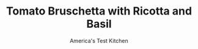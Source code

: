 ---
layout: ../../layouts/MarkdownPostLayout.astro
title: Tomato Bruschetta with Ricotta and Basil
author: America's Test Kitchen
pubDate: 2023-03-15
description: "We wanted easy tomato bruschetta that we could make all year round. And it’d be good if the tomatoes didn’t tumble to the floor at first bite, too."
image_url: https://res.cloudinary.com/hksqkdlah/image/upload/ar_1:1,c_fill,dpr_2.0,f_auto,fl_lossy.progressive.strip_profile,g_faces:auto,q_auto:low,w_344/9875_sfs-5easybruschetta-17
tags: ["Appetizers","Side Dishes","Italian","Breads","Valentines Day"]
calories: 2587
protein: 7
carbohydrates: 17
fats: 
fiber: 1
ingredients: ["1 pint, grape tomatoes, quartered","1 teaspoon, table salt, divided","1/4 teaspoon, sugar","7 tablespoons, extra-virgin olive oil","1 tablespoon, red wine vinegar","1/2 teaspoon, black pepper, divided","1 loaf, ciabatta bread, ends discarded, sliced crosswise into 12 (1/2-inch-thick) pieces","1 , garlic clove, peeled anad halved","1 1/2 cups whole-milk, ricotta cheese","3 tablespoons, chopped fresh basil"]
serves: 12
time: "40 minutes, plus 30 minutes salting"
instructions: ["Combine tomatoes, ½ teaspoon salt, and sugar in bowl and let sit for 30 minutes. Transfer tomatoes to salad spinner and spin until excess liquid has been removed, 45 to 60 seconds, redistributing tomatoes several times during spinning. Return tomatoes to bowl along with 3 tablespoons oil, vinegar, and ¼ teaspoon pepper and toss to combine.","Meanwhile, adjust oven rack 6 inches away from broiler element and heat broiler. Arrange bread on baking sheet. Broil bread until deep golden brown, 1 to 2 minutes per side. Lightly rub 1 side of bread with cut side of garlic and brush with 1 tablespoon oil. Season with salt and pepper to taste.","Process ricotta, ½ teaspoon salt, and ¼ teaspoon pepper in food processor until smooth, about 1 minute. With processor running, slowly add remaining 3 tablespoons oil until incorporated. Spread ricotta mixture evenly on toast slices. Top toasts with tomato mixture and sprinkle with basil. Serve."]
nutrition: ["163 mg Potassium","104 mg Phosphorus","111 mg Calcium","1 mg Iron","21 mg Magnesium","238 mg Sodium","13 g Fat","2 mg Niacin (B3)","7 g Monounsaturated","1 g Polyunsaturated","4 mg Vitamin C","15 mg Cholesterol","3 g Saturated","1 g Fiber","6 µg Folic acid","29 µg Folate (food)","2 g Sugars","11 µg Vitamin K","63 g Water","17 g Carbs","40 µg Folate equivalent (total)","7 g Protein","1 mg Vitamin E","51 µg Vitamin A","215 kcal Energy","2587 calories"]
notes: "If you can’t find ciabatta, use hearty Italian bread instead.
&nbsp;"
---